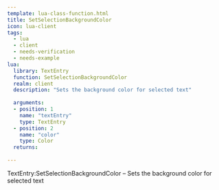 ```yaml
---
template: lua-class-function.html
title: SetSelectionBackgroundColor
icon: lua-client
tags:
  - lua
  - client
  - needs-verification
  - needs-example
lua:
  library: TextEntry
  function: SetSelectionBackgroundColor
  realm: client
  description: "Sets the background color for selected text"
  
  arguments:
  - position: 1
    name: "textEntry"
    type: TextEntry
  - position: 2
    name: "color"
    type: Color
  returns:
    
---
```


<div class="lua__search__keywords">
TextEntry:SetSelectionBackgroundColor &#x2013; Sets the background color for selected text
</div>

